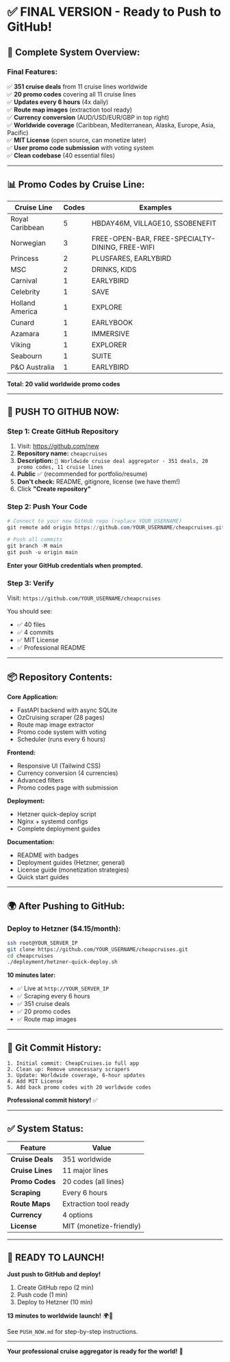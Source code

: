 # ✅ FINAL VERSION - Ready to Push to GitHub!

## 🎉 Complete System Overview:

### **Final Features:**
✅ **351 cruise deals** from 11 cruise lines worldwide  
✅ **20 promo codes** covering all 11 cruise lines  
✅ **Updates every 6 hours** (4x daily)  
✅ **Route map images** (extraction tool ready)  
✅ **Currency conversion** (AUD/USD/EUR/GBP in top right)  
✅ **Worldwide coverage** (Caribbean, Mediterranean, Alaska, Europe, Asia, Pacific)  
✅ **MIT License** (open source, can monetize later)  
✅ **User promo code submission** with voting system  
✅ **Clean codebase** (40 essential files)  

---

## 📊 Promo Codes by Cruise Line:

| Cruise Line | Codes | Examples |
|-------------|-------|----------|
| Royal Caribbean | 5 | HBDAY46M, VILLAGE10, SSOBENEFIT |
| Norwegian | 3 | FREE-OPEN-BAR, FREE-SPECIALTY-DINING, FREE-WIFI |
| Princess | 2 | PLUSFARES, EARLYBIRD |
| MSC | 2 | DRINKS, KIDS |
| Carnival | 1 | EARLYBIRD |
| Celebrity | 1 | SAVE |
| Holland America | 1 | EXPLORE |
| Cunard | 1 | EARLYBOOK |
| Azamara | 1 | IMMERSIVE |
| Viking | 1 | EXPLORER |
| Seabourn | 1 | SUITE |
| P&O Australia | 1 | EARLYBIRD |

**Total: 20 valid worldwide promo codes**

---

## 🚀 PUSH TO GITHUB NOW:

### **Step 1: Create GitHub Repository**
1. Visit: https://github.com/new
2. **Repository name:** `cheapcruises`
3. **Description:** `🚢 Worldwide cruise deal aggregator - 351 deals, 20 promo codes, 11 cruise lines`
4. **Public** ✅ (recommended for portfolio/resume)
5. **Don't check:** README, gitignore, license (we have them!)
6. Click **"Create repository"**

### **Step 2: Push Your Code**
```powershell
# Connect to your new GitHub repo (replace YOUR_USERNAME)
git remote add origin https://github.com/YOUR_USERNAME/cheapcruises.git

# Push all commits
git branch -M main
git push -u origin main
```

**Enter your GitHub credentials when prompted.**

### **Step 3: Verify**
Visit: `https://github.com/YOUR_USERNAME/cheapcruises`

You should see:
- ✅ 40 files
- ✅ 4 commits
- ✅ MIT License
- ✅ Professional README

---

## 📦 Repository Contents:

**Core Application:**
- FastAPI backend with async SQLite
- OzCruising scraper (28 pages)
- Route map image extractor
- Promo code system with voting
- Scheduler (runs every 6 hours)

**Frontend:**
- Responsive UI (Tailwind CSS)
- Currency conversion (4 currencies)
- Advanced filters
- Promo codes page with submission

**Deployment:**
- Hetzner quick-deploy script
- Nginx + systemd configs
- Complete deployment guides

**Documentation:**
- README with badges
- Deployment guides (Hetzner, general)
- License guide (monetization strategies)
- Quick start guides

---

## 🌍 After Pushing to GitHub:

### **Deploy to Hetzner ($4.15/month):**
```bash
ssh root@YOUR_SERVER_IP
git clone https://github.com/YOUR_USERNAME/cheapcruises.git
cd cheapcruises
./deployment/hetzner-quick-deploy.sh
```

**10 minutes later:**
- ✅ Live at `http://YOUR_SERVER_IP`
- ✅ Scraping every 6 hours
- ✅ 351 cruise deals
- ✅ 20 promo codes
- ✅ Route map images

---

## 🎯 Git Commit History:

```
1. Initial commit: CheapCruises.io full app
2. Clean up: Remove unnecessary scrapers
3. Update: Worldwide coverage, 6-hour updates
4. Add MIT License
5. Add back promo codes with 20 worldwide codes
```

**Professional commit history!** ✅

---

## ✅ System Status:

| Feature | Value |
|---------|-------|
| **Cruise Deals** | 351 worldwide |
| **Cruise Lines** | 11 major lines |
| **Promo Codes** | 20 codes (all lines) |
| **Scraping** | Every 6 hours |
| **Route Maps** | Extraction tool ready |
| **Currency** | 4 options |
| **License** | MIT (monetize-friendly) |

---

## 🚢 READY TO LAUNCH!

**Just push to GitHub and deploy!**

1. Create GitHub repo (2 min)
2. Push code (1 min)
3. Deploy to Hetzner (10 min)

**13 minutes to worldwide launch!** 🌍🎉

See `PUSH_NOW.md` for step-by-step instructions.

---

**Your professional cruise aggregator is ready for the world!** 🚢

